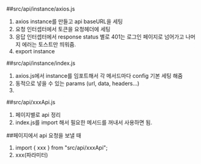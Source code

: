 ##src/api/instance/axios.js

1. axios instance를 만들고 api baseURL을 세팅
2. 요청 인터셉터에서 토큰을 요청헤더에 세팅
3. 응답 인터셉터에서 response status 별로 401는 로그인 페이지로 넘어가고 나머지 에러는 토스트만 띄워줌.
4. export instance

##src/api/instance/index.js

1. axios.js에서 instance를 임포트해서 각 메서드마다 config 기본 세팅 해줌
2. 동적으로 넣을 수 있는 params (url, data, headers...)
3.

##src/api/xxxApi.js

1. 페이지별로 api 정리
2. index.js를 import 해서 필요한 메서드를 꺼내서 사용하면 됨.

##페이지에서 api 요청을 보낼 때

1. import { xxx } from "src/api/xxxApi";
2. xxx(파라미터)
